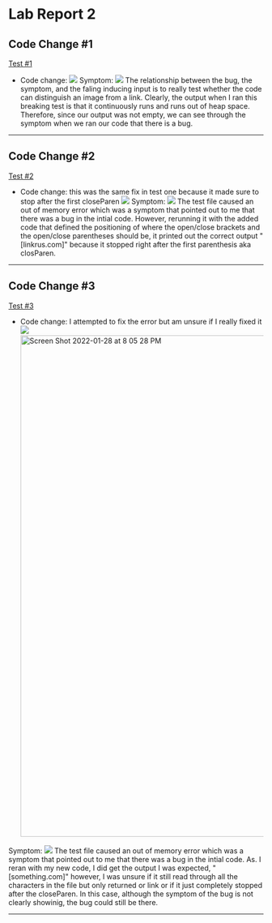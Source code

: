 # **Lab Report 2**

## **Code Change #1**

[Test #1](https://github.com/xtrasee/markdown-parse-main/blob/main/test1.md)

- Code change:
![](https://user-images.githubusercontent.com/92359561/151645903-0863518f-df26-4741-ab79-9d2b4bec845e.png)
Symptom: 
![](https://user-images.githubusercontent.com/92359561/151644985-16e4641f-eb49-4df3-9220-5bfdce341261.png)
The relationship between the bug, the symptom, and the faling inducing input is to really test whether the code can distinguish an image from a link. Clearly, the output when I ran this breaking test is that it continuously runs and runs out of heap space. Therefore, since our output was not empty, we can see through the symptom when we ran our code that there is a bug.

---
## **Code Change #2**

[Test #2](https://github.com/xtrasee/markdown-parse-main/blob/main/test2.md)

- Code change: this was the same fix in test one because it made sure to stop after the first closeParen
![](https://user-images.githubusercontent.com/92359561/151645903-0863518f-df26-4741-ab79-9d2b4bec845e.png)
Symptom: 
![](https://user-images.githubusercontent.com/92359561/151645042-31bccf9e-7104-40bf-b622-00d149aeb08e.png)
The test file caused an out of memory error which was a symptom that pointed out to me that there was a bug in the intial code. However, rerunning it with the added code that defined the positioning of where the open/close brackets and the open/close parentheses should be, it printed out the correct output "[linkrus.com]" because it stopped right after the first parenthesis aka closParen.

---

## **Code Change #3**

[Test #3](https://github.com/xtrasee/markdown-parse-main/blob/main/test3.md)

- Code change: I attempted to fix the error but am unsure if I really fixed it
![](https://user-images.githubusercontent.com/92359561/151645903-0863518f-df26-4741-ab79-9d2b4bec845e.png)<img width="989" alt="Screen Shot 2022-01-28 at 8 05 28 PM" src="https://user-images.githubusercontent.com/92359561/151646640-2f6fac11-b2ef-4fca-981e-a22999b55567.png">

Symptom: 
![](https://user-images.githubusercontent.com/92359561/151645069-fcd89450-f3cd-4ff6-af12-986c52b88718)
The test file caused an out of memory error which was a symptom that pointed out to me that there was a bug in the intial code. As. I reran with my new code, I did get the output I was expected, "[something.com]" however, I was unsure if it still read through all the characters in the file but only returned or link or if it just completely stopped after the closeParen. In this case, although the symptom of the bug is not clearly showinig, the bug could still be there.

---
